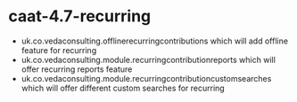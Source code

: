 # caat-4.7-recurring

* uk.co.vedaconsulting.offlinerecurringcontributions  which will add offline feature for recurring
* uk.co.vedaconsulting.module.recurringcontributionreports which will offer recurring reports feature
* uk.co.vedaconsulting.module.recurringcontributioncustomsearches which will offer different custom searches for recurring 
